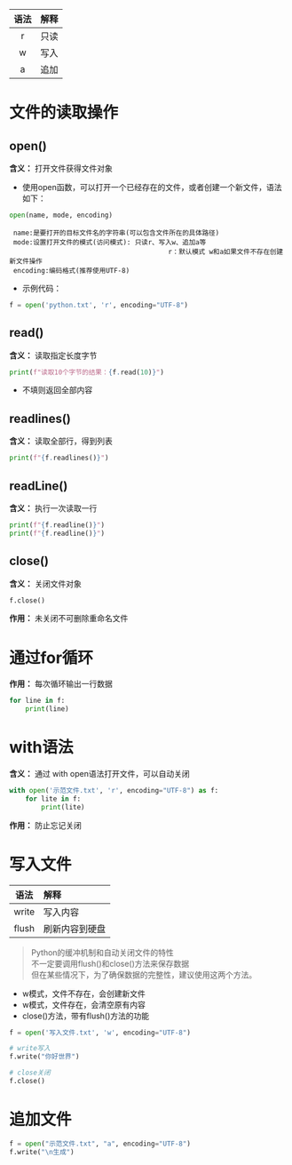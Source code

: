 
|  语法   | 解释      |  
|:-----:|:--------|
| r | 只读 |
| w | 写入 |
| a | 追加 |
# 文件的读取操作
## open()
**含义：** 打开文件获得文件对象
- 使用open函数，可以打开一个已经存在的文件，或者创建一个新文件，语法如下：
```python
open(name, mode, encoding)
```
	 name:是要打开的目标文件名的字符串(可以包含文件所在的具体路径)
	 mode:设置打开文件的模式(访问模式): 只读r、写入w、追加a等
											r：默认模式 w和a如果文件不存在创建新文件操作
	 encoding:编码格式(推荐使用UTF-8)
- 示例代码：
```python
f = open('python.txt', 'r', encoding="UTF-8")
```
## read()
**含义：** 读取指定长度字节
```python
print(f"读取10个字节的结果：{f.read(10)}")
```
- 不填则返回全部内容
## readlines()
**含义：** 读取全部行，得到列表
```python
print(f"{f.readlines()}")
```
## readLine()
**含义：** 执行一次读取一行
```python
print(f"{f.readline()}")  
print(f"{f.readline()}")
```
## close()
**含义：** 关闭文件对象
```python
f.close()
```
**作用：** 未关闭不可删除重命名文件
# 通过for循环
**作用：** 每次循环输出一行数据
```python
for line in f:  
    print(line)
```
# with语法
**含义：** 通过 with open语法打开文件，可以自动关闭
```python
with open('示范文件.txt', 'r', encoding="UTF-8") as f:  
    for lite in f:  
        print(lite)
```
**作用：** 防止忘记关闭
# 写入文件
|  语法   | 解释      |  
|:-----:|:--------|  
| write | 写入内容    |  
| flush | 刷新内容到硬盘 |

> Python的缓冲机制和自动关闭文件的特性  
> 不一定要调用flush()和close()方法来保存数据  
> 但在某些情况下，为了确保数据的完整性，建议使用这两个方法。

- w模式，文件不存在，会创建新文件
- w模式，文件存在，会清空原有内容
- close()方法，带有flush()方法的功能
```python
f = open('写入文件.txt', 'w', encoding="UTF-8")  

# write写入
f.write("你好世界")

# close关闭  
f.close()
```
# 追加文件
```python
f = open("示范文件.txt", "a", encoding="UTF-8")  
f.write("\n生成")
```
